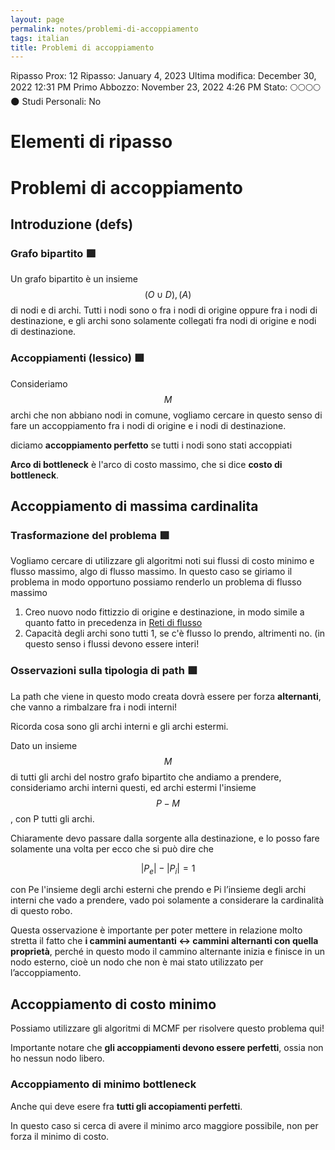 ```yaml
---
layout: page
permalink: notes/problemi-di-accoppiamento
tags: italian
title: Problemi di accoppiamento
---
```


Ripasso Prox: 12
Ripasso: January 4, 2023
Ultima modifica: December 30, 2022 12:31 PM
Primo Abbozzo: November 23, 2022 4:26 PM
Stato: 🌕🌕🌕🌕🌑
Studi Personali: No

# Elementi di ripasso

# Problemi di accoppiamento

## Introduzione (defs)

### Grafo bipartito 🟩

Un grafo bipartito è un insieme $$(O \cup D), (A)$$ di nodi e di archi. Tutti i nodi sono o fra i nodi di origine oppure fra i nodi di destinazione, e gli archi sono solamente collegati fra nodi di origine e nodi di destinazione.

### Accoppiamenti (lessico) 🟩

Consideriamo $$M$$ archi che non abbiano nodi in comune, vogliamo cercare in questo senso di fare un accoppiamento fra i nodi di origine e i nodi di destinazione.

diciamo **accoppiamento perfetto** se tutti i nodi sono stati accoppiati

**Arco di bottleneck** è l'arco di costo massimo, che si dice **costo di bottleneck**.

## Accoppiamento di massima cardinalita

### Trasformazione del problema 🟩

Vogliamo cercare di utilizzare gli algoritmi noti sui flussi di costo minimo e flusso massimo, algo di flusso massimo. In questo caso se giriamo il problema in modo opportuno possiamo renderlo un problema di flusso massimo

1. Creo nuovo nodo fittizzio di origine e destinazione, in modo simile a quanto fatto in precedenza in [Reti di flusso](/notes/reti-di-flusso)
2. Capacità degli archi sono tutti 1, se c'è flusso lo prendo, altrimenti no. (in questo senso i flussi devono essere interi!

### Osservazioni sulla tipologia di path 🟩

La path che viene in questo modo creata dovrà essere per forza **alternanti**, che vanno a rimbalzare fra i nodi interni!

Ricorda cosa sono gli archi interni e gli archi estermi.

Dato un insieme $$M$$ di tutti gli archi del nostro grafo bipartito che andiamo a prendere, consideriamo archi interni questi, ed archi estermi l'insieme $$P - M$$, con P tutti gli archi.

Chiaramente devo passare dalla sorgente alla destinazione, e lo posso fare solamente una volta per ecco che si può dire che


$$
|P_e| - |P_i| = 1
$$


con Pe l'insieme degli archi esterni che prendo e Pi l’insieme degli archi interni che vado a prendere, vado poi solamente a considerare la cardinalità di questo robo.

Questa osservazione è importante per poter mettere in relazione molto stretta il fatto che **i cammini aumentanti ↔ cammini alternanti con quella proprietà**, perché in questo modo il cammino alternante inizia e finisce in un nodo esterno, cioè un nodo che non è mai stato utilizzato per l’accoppiamento.

## Accoppiamento di costo minimo

Possiamo utilizzare gli algoritmi di MCMF per risolvere questo problema qui!

Importante notare che **gli accoppiamenti devono essere perfetti**, ossia non ho nessun nodo libero.

### Accoppiamento di minimo bottleneck

Anche qui deve esere fra **tutti gli accopiamenti perfetti**.

In questo caso si cerca di avere il minimo arco maggiore possibile, non per forza il minimo di costo.